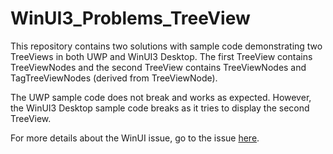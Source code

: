 # WinUI3_Problems_TreeView

This repository contains two solutions with sample code demonstrating two TreeViews in both UWP and WinUI3 Desktop.
The first TreeView contains TreeViewNodes and the second TreeView contains TreeViewNodes and TagTreeViewNodes (derived from TreeViewNode).

The UWP sample code does not break and works as expected. However, the WinUI3 Desktop sample code breaks as it tries to display the second TreeView.

For more details about the WinUI issue, go to the issue [here](https://github.com/microsoft/microsoft-ui-xaml/issues/2699).